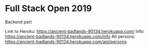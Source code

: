 # Full Stack Open 2019
Backend part

Link to Heroku: https://ancient-badlands-90134.herokuapp.com/
Info: https://ancient-badlands-90134.herokuapp.com/info
All persons: https://ancient-badlands-90134.herokuapp.com/api/persons